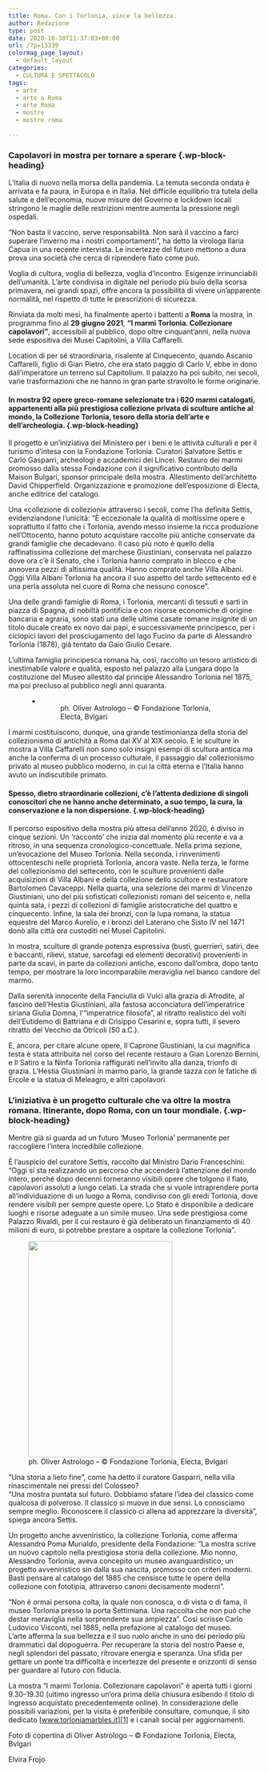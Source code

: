 ```yaml
---
title: Roma. Con i Torlonia, vince la bellezza.
author: Redazione
type: post
date: 2020-10-30T11:37:03+00:00
url: /?p=13339
colormag_page_layout:
  - default_layout
categories:
  - CULTURA E SPETTACOLO
tags:
  - arte
  - arte a Roma
  - arte Roma
  - mostre
  - mostre roma

---
```

### Capolavori in mostra per tornare a sperare {.wp-block-heading}

L’Italia di nuovo nella morsa della pandemia. La temuta seconda ondata è arrivata e fa paura, in Europa e in Italia. Nel difficile equilibrio tra tutela della salute e dell’economia, nuove misure del Governo e lockdown locali stringono le maglie delle restrizioni mentre aumenta la pressione negli ospedali. 

&#8220;Non basta il vaccino, serve responsabilità. Non sarà il vaccino a farci superare l&#8217;inverno ma i nostri comportamenti&#8221;, ha detto la virologa Ilaria Capua in una recente intervista. Le incertezze del futuro mettono a dura prova una società che cerca di riprendere fiato come può.

Voglia di cultura, voglia di bellezza, voglia d&#8217;incontro. Esigenze irrinunciabili dell’umanità. L’arte condivisa in digitale nel periodo più buio della scorsa primavera, nei grandi spazi, offre ancora la possibilità di vivere un’apparente normalità, nel rispetto di tutte le prescrizioni di sicurezza. 

Rinviata da molti mesi, ha finalmente aperto i battenti a **Roma** la mostra, in programma fino al **29 giugno 2021**, **“I marmi Torlonia. Collezionare capolavori”**, accessibili al pubblico, dopo oltre cinquant’anni, nella nuova sede espositiva dei Musei Capitolini, a Villa Caffarelli. 

Location di per sé straordinaria, risalente al Cinquecento, quando Ascanio Caffarelli, figlio di Gian Pietro, che era stato paggio di Carlo V, ebbe in dono dall&#8217;imperatore un terreno sul Capitolium. Il palazzo ha poi subito, nei secoli, varie trasformazioni che ne hanno in gran parte stravolto le forme originarie.

#### In mostra 92 opere greco-romane selezionate tra i 620 marmi catalogati, appartenenti alla più prestigiosa collezione privata di sculture antiche al mondo, la Collezione Torlonia, tesoro della storia dell’arte e dell’archeologia.  {.wp-block-heading}

Il progetto è un’iniziativa del Ministero per i beni e le attività culturali e per il turismo d’intesa con la Fondazione Torlonia. Curatori Salvatore Settis e Carlo Gasparri, archeologi e accademici dei Lincei. Restauro dei marmi promosso dalla stessa Fondazione con il significativo contributo della Maison Bulgari, sponsor principale della mostra. Allestimento dell’architetto David Chipperfield. Organizzazione e promozione dell’esposizione di Electa, anche editrice del catalogo.

Una «collezione di collezioni» attraverso i secoli, come l’ha definita Settis, evidenziandone l’unicità: “È eccezionale la qualità di moltissime opere e soprattutto il fatto che i Torlonia, avendo messo insieme la ricca produzione nell’Ottocento, hanno potuto acquistare raccolte più antiche conservate da grandi famiglie che decadevano. Il caso più noto è quello della raffinatissima collezione del marchese Giustiniani, conservata nel palazzo dove ora c’è il Senato, che i Torlonia hanno comprato in blocco e che annovera pezzi di altissima qualità. Hanno comprato anche Villa Albani. Oggi Villa Albani Torlonia ha ancora il suo aspetto del tardo settecento ed è una perla assoluta nel cuore di Roma che nessuno conosce”.

Una delle grandi famiglie di Roma, i Torlonia, mercanti di tessuti e sarti in piazza di Spagna, di nobiltà pontificia e con risorse economiche di origine bancaria e agraria, sono stati una delle ultime casate romane insignite di un titolo ducale creato ex novo dai papi, e successivamente principesco, per i ciclopici lavori del prosciugamento del lago Fucino da parte di Alessandro Torlonia (1878), già tentato da Gaio Giulio Cesare.

L’ultima famiglia principesca romana ha, così, raccolto un tesoro artistico di inestimabile valore e qualità, esposto nel palazzo alla Lungara dopo la costituzione del Museo allestito dal principe Alessandro Torlonia nel 1875, ma poi precluso al pubblico negli anni quaranta. <figure class="wp-block-gallery columns-1 is-cropped wp-block-gallery-3 is-layout-flex wp-block-gallery-is-layout-flex">

<ul class="blocks-gallery-grid">
  <li class="blocks-gallery-item">
    <figure><img decoding="async" src="https://progressonline.it/wp-content/uploads/2020/10/photo-22-Ph.-Oliver-Astrologo-1024x683.jpg" alt="" data-id="13346" data-full-url="https://progressonline.it/wp-content/uploads/2020/10/photo-22-Ph.-Oliver-Astrologo-scaled.jpg" data-link="https://progressonline.it/?attachment_id=13346" class="wp-image-13346" /><figcaption class="blocks-gallery-item__caption">ph. Oliver Astrologo &#8211; © Fondazione Torlonia, Electa, Bvlgari</figcaption></figure>
  </li>
</ul></figure> 

I marmi costituiscono, dunque, una grande testimonianza della storia del collezionismo di antichità a Roma dal XV al XIX secolo. E le sculture in mostra a Villa Caffarelli non sono solo insigni esempi di scultura antica ma anche la conferma di un processo culturale, il passaggio dal collezionismo privato al museo pubblico moderno, in cui la città eterna e l’Italia hanno avuto un indiscutibile primato. 

#### Spesso, dietro straordinarie collezioni, c’è l’attenta dedizione di singoli conoscitori che ne hanno anche determinato, a suo tempo, la cura, la conservazione e la non dispersione.  {.wp-block-heading}

Il percorso espositivo della mostra più attesa dell’anno 2020, è diviso in cinque sezioni. Un ‘racconto’ che inizia dal momento più recente e va a ritroso, in una sequenza cronologico-concettuale. Nella prima sezione, un’evocazione del Museo Torlonia. Nella seconda, i rinvenimenti ottocenteschi nelle proprietà Torlonia, ancora vaste. Nella terza, le forme del collezionismo del settecento, con le sculture provenienti dalle acquisizioni di Villa Albani e della collezione dello scultore e restauratore Bartolomeo Cavaceppi. Nella quarta, una selezione dei marmi di Vincenzo Giustiniani, uno dei più sofisticati collezionisti romani del seicento e, nella quinta sala, i pezzi di collezioni di famiglie aristocratiche del quattro e cinquecento. Infine, la sala dei bronzi, con la lupa romana, la statua equestre del Marco Aurelio, e i bronzi del Laterano che Sisto IV nel 1471 donò alla città ora custoditi nei Musei Capitolini. 

In mostra, sculture di grande potenza espressiva (busti, guerrieri, satiri, dee e baccanti, rilievi, statue, sarcofagi ed elementi decorativi) provenienti in parte da scavi, in parte da collezioni antiche, escono dall’ombra, dopo tanto tempo, per mostrare la loro incomparabile meraviglia nel bianco candore del marmo. 

Dalla serenità innocente della Fanciulla di Vulci alla grazia di Afrodite, al fascino dell’Hestia Giustiniani, alla fastosa acconciatura dell’imperatrice siriana Giulia Domna, l’“imperatrice filosofa”, al ritratto realistico dei volti dell&#8217;Eutidemo di Battriana e di Crisippo Cesarini e, sopra tutti, il severo ritratto del Vecchio da Otricoli (50 a.C.).

E, ancora, per citare alcune opere, Il Caprone Giustiniani, la cui magnifica testa è stata attribuita nel corso del recente restauro a Gian Lorenzo Bernini, e Il Satiro e la Ninfa Torlonia raffigurati nell’invito alla danza, trionfo di grazia. L’Hestia Giustiniani in marmo pario, la grande tazza con le fatiche di Ercole e la statua di Meleagro, e altri capolavori.

### L’iniziativa è un progetto culturale che va oltre la mostra romana. Itinerante, dopo Roma, con un tour mondiale.  {.wp-block-heading}

Mentre già si guarda ad un futuro ‘Museo Torlonia’ permanente per raccogliere l’intera incredibile collezione. 

È l’auspicio del curatore Settis, raccolto dal Ministro Dario Franceschini: “Oggi si sta realizzando un percorso che accenderà l’attenzione del mondo intero, perché dopo decenni torneranno visibili opere che tolgono il fiato, capolavori assoluti a lungo celati. La strada che si vuole intraprendere porta all’individuazione di un luogo a Roma, condiviso con gli eredi Torlonia, dove rendere visibili per sempre queste opere. Lo Stato è disponibile a dedicare luoghi e risorse adeguate a un simile museo. Una sede prestigiosa come Palazzo Rivaldi, per il cui restauro è già deliberato un finanziamento di 40 milioni di euro, si potrebbe prestare a ospitare la collezione Torlonia”. 

<div class="wp-block-image is-style-default">
  <figure class="alignright size-large is-resized"><img decoding="async" loading="lazy" src="https://progressonline.it/wp-content/uploads/2020/10/photo-13-Ph.-Oliver-Astrologo-683x1024.jpg" alt="" class="wp-image-13347" width="288" height="431" /><figcaption>ph. Oliver Astrologo &#8211; © Fondazione Torlonia, Electa, Bvlgari</figcaption></figure>
</div>

“Una storia a lieto fine”, come ha detto il curatore Gasparri, nella villa rinascimentale nei pressi del Colosseo?  
“Una mostra puntata sul futuro. Dobbiamo sfatare l’idea del classico come qualcosa di polveroso. Il classico si muove in due sensi. Lo conosciamo sempre meglio. Riconoscere il classico ci allena ad apprezzare la diversità”, spiega ancora Settis. 

Un progetto anche avveniristico, la collezione Torlonia, come afferma Alessandro Poma Murialdo, presidente della Fondazione: “La mostra scrive un nuovo capitolo nella prestigiosa storia della collezione. Mio nonno, Alessandro Torlonia, aveva concepito un museo avanguardistico, un progetto avveniristico sin dalla sua nascita, promosso con criteri moderni. Basti pensare al catalogo del 1885 che censisce tutte le opere della collezione con fototipia, attraverso canoni decisamente moderni”.

“Non è ormai persona colta, la quale non conosca, o di vista o di fama, il museo Torlonia presso la porta Settimiana. Una raccolta che non può che destar meraviglia nella sorprendente sua ampiezza”. Così scrisse Carlo Ludovico Visconti, nel 1885, nella prefazione al catalogo del museo.  
L’arte afferma la sua bellezza e il suo ruolo anche in uno dei periodo più drammatici dal dopoguerra. Per recuperare la storia del nostro Paese e, negli splendori del passato, ritrovare energia e speranza. Una sfida per gettare un ponte tra difficoltà e incertezze del presente e orizzonti di senso per guardare al futuro con fiducia.

La mostra “I marmi Torlonia. Collezionare capolavori” è aperta tutti i giorni 9.30-19.30 (ultimo ingresso un&#8217;ora prima della chiusura esibendo il titolo di ingresso acquistato precedentemente online). In considerazione delle possibili variazioni, per la visita è preferibile consultare, comunque, il sito dedicato [www.torloniamarbles.it][1] e i canali social per aggiornamenti.

Foto di copertina di Oliver Astrologo &#8211; © Fondazione Torlonia, Electa, Bvlgari

Elvira Frojo

 [1]: http://www.torloniamarbles.it